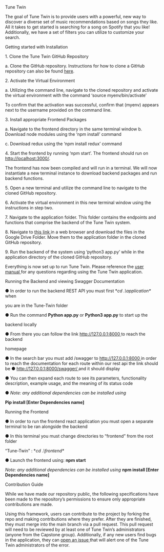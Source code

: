 <a name="br1"></a>Tune Twin

The goal of Tune Twin is to provide users with a powerful, new way to discover a
diverse set of music recommendations based on songs they like. All it takes to get
started is searching for a song on Spotify that you like! Additionally, we have a set of
filters you can utilize to customize your search.

Getting started with Installation

1\. Clone the Tune Twin GitHub Repository

a. Clone the GitHub repository. Instructions for how to clone a GitHub repository
can also be found [here](https://docs.github.com/en/repositories/creating-and-managing-repositories/cloning-a-repository).

2\. Activate the Virtual Environment

a. Utilizing the command line, navigate to the cloned repository and activate the
virtual environment with the command ‘source myenv/bin/activate’

To confirm that the activation was successful, confirm that (myenv)
 appears next to the username provided on the command line.

3\. Install appropriate Frontend Packages

a. Navigate to the frontend directory in the same terminal window
b. Download node modules using the ‘npm install’ command

c. Download redux using the ‘npm install redux’ command

4\. Start the frontend by running ‘npm start’. The frontend should run on
[http://localhost:3000](http://localhost:3000/)[/](http://localhost:3000/).




<a name="br2"></a>The frontend has now been compiled and will run in a terminal. We will now
instantiate a new terminal instance to download backend packages and run
backend functions.

5\. Open a new terminal and utilize the command line to navigate to the cloned GitHub
repository.

6\. Activate the virtual environment in this new terminal window using the instructions in
step two.

7\. Navigate to the application folder. This folder contains the endpoints and functions
that comprise the backend of the Tune Twin system.

8\. Navigate to [t](https://drive.google.com/drive/folders/1p2N1FGK4HI-rTArWvTidsVqXJAThJpxx?usp=sharing)[his](https://drive.google.com/drive/folders/1p2N1FGK4HI-rTArWvTidsVqXJAThJpxx?usp=sharing)[ ](https://drive.google.com/drive/folders/1p2N1FGK4HI-rTArWvTidsVqXJAThJpxx?usp=sharing)[link](https://drive.google.com/drive/folders/1p2N1FGK4HI-rTArWvTidsVqXJAThJpxx?usp=sharing)[ ](https://drive.google.com/drive/folders/1p2N1FGK4HI-rTArWvTidsVqXJAThJpxx?usp=sharing)in a web browser and download the files in the Google Drive
Folder. Move them to the application folder in the cloned GitHub repository.




<a name="br3"></a>9. Run the backend of the system using ‘python3 app.py’ while in the application
directory of the cloned GitHub repository.

Everything is now set up to run Tune Twin. Please reference the [user](https://docs.google.com/document/d/1tnoYfIgdO5P5udbo3AkGtmlS8IKGEL8wx324sqhWfYo/edit?usp=sharing)[ ](https://docs.google.com/document/d/1tnoYfIgdO5P5udbo3AkGtmlS8IKGEL8wx324sqhWfYo/edit?usp=sharing)[manual](https://docs.google.com/document/d/1tnoYfIgdO5P5udbo3AkGtmlS8IKGEL8wx324sqhWfYo/edit?usp=sharing)[ ](https://docs.google.com/document/d/1tnoYfIgdO5P5udbo3AkGtmlS8IKGEL8wx324sqhWfYo/edit?usp=sharing)for any
questions regarding using the Tune Twin application.

Running the Backend and viewing Swagger Documentation

● In order to run the backend REST API you must first **cd .\application\** when

you are in the Tune-Twin folder

● Run the command **Python app.py** or **Python3 app.py** to start up the

backend locally

● From there you can follow the link <http://127.0.0.1:8000>[ ](http://127.0.0.1:8000)to reach the backend

homepage




<a name="br4"></a>● In the search bar you must add /swagger to <http://127.0.0.1:8000>[ ](http://127.0.0.1:8000)in order to
 reach the documentation for each route within our rest api the link should be
● <http://127.0.0.1:8000/swagger/>[ ](http://127.0.0.1:8000/swagger/)and it should display

● You can then expand each route to see its parameters, functionality description,
 example usage, and the meaning of its status code

● *Note: any additional dependencies can be installed using*

**Pip install [Enter Dependencies name]**

Running the Frontend

● In order to run the frontend react application you must open a separate terminal
 to be ran alongside the backend

● In this terminal you must change directories to “frontend” from the root folder

“Tune-Twin” : **cd .\frontend\**

● Launch the frontend using: **npm start**

*Note: any additional dependencies can be installed using* **npm install [Enter Dependencies name]**




<a name="br5"></a>Contribution Guide

While we have made our repository public, the following specifications have been made to the
repository’s permissions to ensure only appropriate contributions are made.

Using this framework, users can contribute to the project by forking the repo and making
contributions where they prefer. After they are finished, they must merge into the main branch
via a pull request. This pull request will need to be reviewed by at least one of Tune Twin’s
administrators (anyone from the Capstone group). Additionally, if any new users find bugs in the
application, they can [open](https://docs.github.com/en/issues/tracking-your-work-with-issues/creating-an-issue)[ ](https://docs.github.com/en/issues/tracking-your-work-with-issues/creating-an-issue)[an](https://docs.github.com/en/issues/tracking-your-work-with-issues/creating-an-issue)[ ](https://docs.github.com/en/issues/tracking-your-work-with-issues/creating-an-issue)[issue](https://docs.github.com/en/issues/tracking-your-work-with-issues/creating-an-issue)[ ](https://docs.github.com/en/issues/tracking-your-work-with-issues/creating-an-issue)that will alert one of the Tune Twin administrators of the
error.

